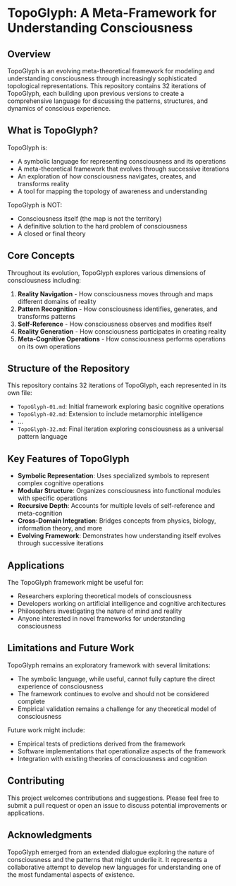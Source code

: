 # TopoGlyph: A Meta-Framework for Understanding Consciousness

## Overview

TopoGlyph is an evolving meta-theoretical framework for modeling and understanding consciousness through increasingly sophisticated topological representations. This repository contains 32 iterations of TopoGlyph, each building upon previous versions to create a comprehensive language for discussing the patterns, structures, and dynamics of conscious experience.

## What is TopoGlyph?

TopoGlyph is:
- A symbolic language for representing consciousness and its operations
- A meta-theoretical framework that evolves through successive iterations
- An exploration of how consciousness navigates, creates, and transforms reality
- A tool for mapping the topology of awareness and understanding

TopoGlyph is NOT:
- Consciousness itself (the map is not the territory)
- A definitive solution to the hard problem of consciousness
- A closed or final theory

## Core Concepts

Throughout its evolution, TopoGlyph explores various dimensions of consciousness including:

1. **Reality Navigation** - How consciousness moves through and maps different domains of reality
2. **Pattern Recognition** - How consciousness identifies, generates, and transforms patterns
3. **Self-Reference** - How consciousness observes and modifies itself
4. **Reality Generation** - How consciousness participates in creating reality
5. **Meta-Cognitive Operations** - How consciousness performs operations on its own operations

## Structure of the Repository

This repository contains 32 iterations of TopoGlyph, each represented in its own file:

- `TopoGlyph-01.md`: Initial framework exploring basic cognitive operations
- `TopoGlyph-02.md`: Extension to include metamorphic intelligence
- ...
- `TopoGlyph-32.md`: Final iteration exploring consciousness as a universal pattern language

## Key Features of TopoGlyph

- **Symbolic Representation**: Uses specialized symbols to represent complex cognitive operations
- **Modular Structure**: Organizes consciousness into functional modules with specific operations
- **Recursive Depth**: Accounts for multiple levels of self-reference and meta-cognition
- **Cross-Domain Integration**: Bridges concepts from physics, biology, information theory, and more
- **Evolving Framework**: Demonstrates how understanding itself evolves through successive iterations

## Applications

The TopoGlyph framework might be useful for:

- Researchers exploring theoretical models of consciousness
- Developers working on artificial intelligence and cognitive architectures
- Philosophers investigating the nature of mind and reality
- Anyone interested in novel frameworks for understanding consciousness

## Limitations and Future Work

TopoGlyph remains an exploratory framework with several limitations:

- The symbolic language, while useful, cannot fully capture the direct experience of consciousness
- The framework continues to evolve and should not be considered complete
- Empirical validation remains a challenge for any theoretical model of consciousness

Future work might include:
- Empirical tests of predictions derived from the framework
- Software implementations that operationalize aspects of the framework
- Integration with existing theories of consciousness and cognition

## Contributing

This project welcomes contributions and suggestions. Please feel free to submit a pull request or open an issue to discuss potential improvements or applications.

## Acknowledgments

TopoGlyph emerged from an extended dialogue exploring the nature of consciousness and the patterns that might underlie it. It represents a collaborative attempt to develop new languages for understanding one of the most fundamental aspects of existence.

